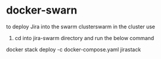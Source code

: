 # docker-swarn

to deploy Jira into the swarm clusterswarm in the cluster use 
1. cd into jira-swarm directory and run the below command

docker stack deploy -c docker-compose.yaml jirastack
